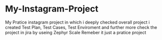 # My-Instagram-Project
My Pratice instagram project in which i deeply checked overall project i created Test Plan, Test Cases, Test Enviroment and further more check the project in jira by useing Zephyr Scale Remeber it just a pratice project
